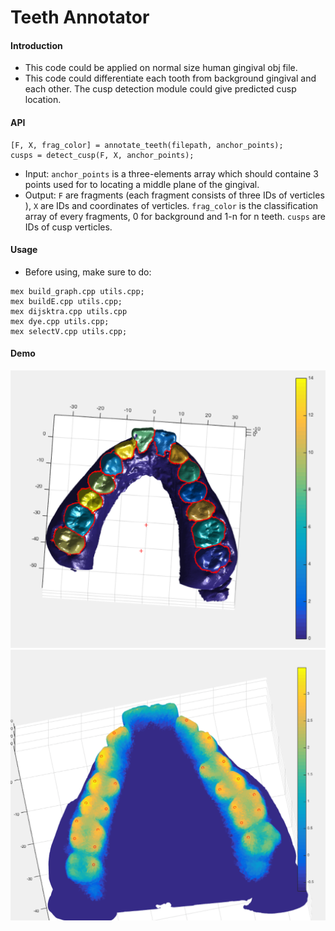 # Teeth Annotator

#### Introduction
* This code could be applied on normal size human gingival obj file.
* This code could differentiate each tooth from background gingival and each other. The cusp detection module could give predicted cusp location.

#### API
```
[F, X, frag_color] = annotate_teeth(filepath, anchor_points);
cusps = detect_cusp(F, X, anchor_points);
```
* Input: `anchor_points` is a three-elements array which should containe 3 points used for to locating a middle plane of the gingival.
* Output: `F` are fragments (each fragment consists of three IDs of verticles ), `X` are IDs and coordinates of verticles. `frag_color` is the classification array of every fragments, 0 for background and 1-n for n teeth. `cusps` are IDs of cusp verticles.

#### Usage
* Before using, make sure to do:
```
mex build_graph.cpp utils.cpp;
mex buildE.cpp utils.cpp;
mex dijsktra.cpp utils.cpp
mex dye.cpp utils.cpp;
mex selectV.cpp utils.cpp;
```

#### Demo

![Teeth Annotation](/demo1.png)
![Cusp Detection](/demo2.png)

